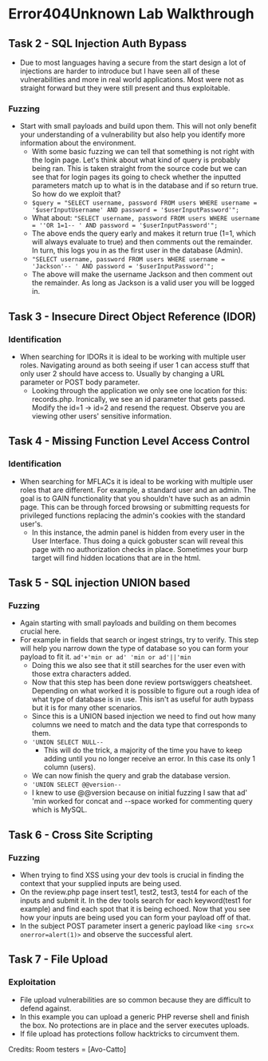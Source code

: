 # Error404Unknown Lab Walkthrough

## Task 2 - SQL Injection Auth Bypass
- Due to most languages having a secure from the start design a lot of injections are harder to introduce but I have seen all of these vulnerabilities and more in real world applications. Most were not as straight forward but they were still present and thus exploitable.

### Fuzzing
- Start with small payloads and build upon them. This will not only benefit your understanding of a vulnerability but also help you identify more information about the environment.
   - With some basic fuzzing we can tell that something is not right with the login page. Let's think about what kind of query is probably being ran. This is taken straight from the source code but we can see that for login pages its going to check whether the inputted parameters match up to what is in the database and if so return true. So how do we exploit that?
   - ``` $query = "SELECT username, password FROM users WHERE username = '$userInputUsername' AND password = '$userInputPassword'"; ```
   - What about: ``` "SELECT username, password FROM users WHERE username = ''OR 1=1-- ' AND password = '$userInputPassword'"; ```
   - The above ends the query early and makes it return true (1=1, which will always evaluate to true) and then comments out the remainder. In turn, this logs you in as the first user in the database (Admin).
   - ``` "SELECT username, password FROM users WHERE username = 'Jackson'-- ' AND password = '$userInputPassword'"; ```
   - The above will make the username Jackson and then comment out the remainder. As long as Jackson is a valid user you will be logged in.
 
## Task 3 - Insecure Direct Object Reference (IDOR)
### Identification
- When searching for IDORs it is ideal to be working with multiple user roles. Navigating around as both seeing if user 1 can access stuff that only user 2 should have access to. Usually by changing a URL parameter or POST body parameter.
    - Looking through the application we only see one location for this: records.php. Ironically, we see an id parameter that gets passed. Modify the id=1 -> id=2 and resend the request. Observe you are viewing other users' sensitive information.
 
## Task 4 - Missing Function Level Access Control
### Identification
- When searching for MFLACs it is ideal to be working with multiple user roles that are different. For example, a standard user and an admin. The goal is to GAIN functionality that you shouldn't have such as an admin page. This can be through forced browsing or submitting requests for privileged functions replacing the admin's cookies with the standard user's.
    - In this instance, the admin panel is hidden from every user in the User Interface. Thus doing a quick gobuster scan will reveal this page with no authorization checks in place. Sometimes your burp target will find hidden locations that are in the html.

## Task 5 - SQL injection UNION based
### Fuzzing
- Again starting with small payloads and building on them becomes crucial here.
- For example in fields that search or ingest strings, try to verify. This step will help you narrow down the type of database so you can form your payload to fit it.
   ```ad'+'min or ad' 'min or ad'||'min```
   - Doing this we also see that it still searches for the user even with those extra characters added.
   - Now that this step has been done review portswiggers cheatsheet. Depending on what worked it is possible to figure out a rough idea of what type of database is in use. This isn't as useful for auth bypass but it is for many other scenarios.
   - Since this is a UNION based injection we need to find out how many columns we need to match and the data type that corresponds to them.
   - ```'UNION SELECT NULL-- ```
     - This will do the trick, a majority of the time you have to keep adding until you no longer receive an error. In this case its only 1 column (users).
   - We can now finish the query and grab the database version.
   - ```'UNION SELECT @@version-- ```
   - I knew to use @@version because on initial fuzzing I saw that ad' 'min worked for concat and --space worked for commenting query which is MySQL.

## Task 6 - Cross Site Scripting
### Fuzzing
- When trying to find XSS using your dev tools is crucial in finding the context that your supplied inputs are being used.
- On the review.php page insert test1, test2, test3, test4 for each of the inputs and submit it. In the dev tools search for each keyword(test1 for example) and find each spot that it is being echoed. Now that you see how your inputs are being used you can form your payload off of that.
- In the subject POST parameter insert a generic payload like ```<img src=x onerror=alert(1)>``` and observe the successful alert.

## Task 7 - File Upload
### Exploitation
- File upload vulnerabilities are so common because they are difficult to defend against.
- In this example you can upload a generic PHP reverse shell and finish the box. No protections are in place and the server executes uploads.
- If file upload has protections follow hacktricks to circumvent them.


Credits:
Room testers = [Avo-Catto]
